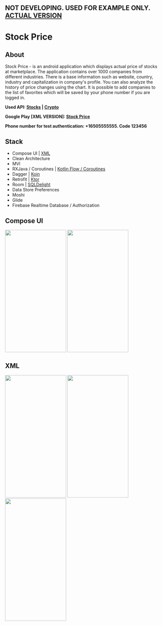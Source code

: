 ## NOT DEVELOPING. USED FOR EXAMPLE ONLY. [ACTUAL VERSION](https://github.com/NichitaFerelin/Stock_Price)

# Stock Price

## About
Stock Price - is an android application which displays actual price of stocks at marketplace. The application contains over 1000 companies from different industries. There is a base information such as website, country, industry and capitalization in company's profile. You can also analyze the history of price changes using the chart. It is possible to add companies to the list of favorites which will be saved by your phone number if you are logged in. 

**Used API: [Stocks](https://finnhub.io/) | [Crypto](https://nomics.com/docs/)**

**Google Play [XML VERSION]: [Stock Price](https://play.google.com/store/apps/details?id=com.ferelin.stockprice)**

**Phone number for test authentication: +16505555555. Code 123456**


## Stack
- Compose UI | [XML](https://github.com/NichitaFerelin/Android_Stock_Price/tree/xml)
- Clean Architecture
- MVI
- RXJava / Coroutines | [Kotlin Flow / Coroutines](https://github.com/NichitaFerelin/Stock_Price)
- Dagger | [Koin](https://github.com/NichitaFerelin/Stock_Price)
- Retrofit | [Ktor](https://github.com/NichitaFerelin/Stock_Price)
- Room | [SQLDelight](https://github.com/NichitaFerelin/Stock_Price)
- Data Store Preferences
- Moshi
- Glide
- Firebase Realtime Database / Authorization


## Compose UI
<p float="middle">
<img src="https://github.com/NikitaFerelin/Android_Stock_Price/blob/master/dev-preview/Preview_1.gif" height="400" width = "200"/>
<img src="https://github.com/NikitaFerelin/Android_Stock_Price/blob/master/dev-preview/Preview_2.gif" height="400" width = "200"/>
</p>

## XML
<p float="middle">
<img src="https://github.com/NikitaFerelin/Android_Stock_Price/blob/master/dev-preview/XML_preview_1.gif" height="400" width = "200"/>
  <img src="https://github.com/NikitaFerelin/Android_Stock_Price/blob/master/dev-preview/XML_preview_2.gif" height="400" width = "200"/>
  <img src="https://github.com/NikitaFerelin/Android_Stock_Price/blob/master/dev-preview/XML_preview_3.gif" height="400" width = "200"/>
</p>
